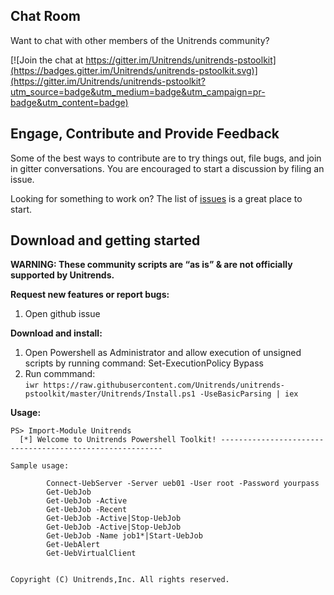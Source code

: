 Chat Room
---------

Want to chat with other members of the Unitrends community?

[![Join the chat at https://gitter.im/Unitrends/unitrends-pstoolkit](https://badges.gitter.im/Unitrends/unitrends-pstoolkit.svg)](https://gitter.im/Unitrends/unitrends-pstoolkit?utm_source=badge&utm_medium=badge&utm_campaign=pr-badge&utm_content=badge)

Engage, Contribute and Provide Feedback
---------------------------------------

Some of the best ways to contribute are to try things out, file bugs, and join in gitter conversations. You are encouraged to start a discussion by filing an issue. 

Looking for something to work on? The list of [issues](https://github.com/Unitrends/unitrends-pstoolkit/issues) is a great place to start.

Download and getting started
---------------------------------------

**WARNING: These community scripts are “as is” & are not officially supported by Unitrends.**

**Request new features or report bugs:**

1. Open github issue

**Download and install:**

1. Open Powershell as Administrator and allow execution of unsigned scripts by running command: Set-ExecutionPolicy Bypass
2. Run commmand:  
``` iwr https://raw.githubusercontent.com/Unitrends/unitrends-pstoolkit/master/Unitrends/Install.ps1 -UseBasicParsing | iex ```

**Usage:**

    PS> Import-Module Unitrends
      [*] Welcome to Unitrends Powershell Toolkit! ---------------------------------------------------------
      
    Sample usage:   

            Connect-UebServer -Server ueb01 -User root -Password yourpass
            Get-UebJob
            Get-UebJob -Active
            Get-UebJob -Recent
            Get-UebJob -Active|Stop-UebJob
            Get-UebJob -Active|Stop-UebJob
            Get-UebJob -Name job1*|Start-UebJob
            Get-UebAlert
            Get-UebVirtualClient


    Copyright (C) Unitrends,Inc. All rights reserved.

